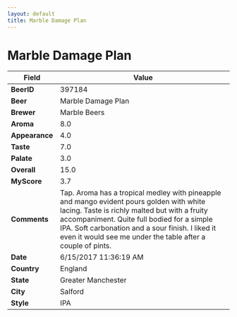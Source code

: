 ```yaml
---
layout: default
title: Marble Damage Plan
---
```


# Marble Damage Plan

| Field         | Value     |
|---------------|-----------|
| **BeerID** | 397184 |
| **Beer** | Marble Damage Plan |
| **Brewer** | Marble Beers |
| **Aroma** | 8.0 |
| **Appearance** | 4.0 |
| **Taste** | 7.0 |
| **Palate** | 3.0 |
| **Overall** | 15.0 |
| **MyScore** | 3.7 |
| **Comments** | Tap. Aroma has a tropical medley with pineapple and mango evident pours golden with white lacing. Taste is richly malted but with a fruity accompaniment. Quite full bodied for a simple IPA. Soft carbonation and a sour finish. I liked it even it would see me under the table after a couple of pints. |
| **Date** | 6/15/2017 11:36:19 AM |
| **Country** | England |
| **State** | Greater Manchester |
| **City** | Salford |
| **Style** | IPA |
